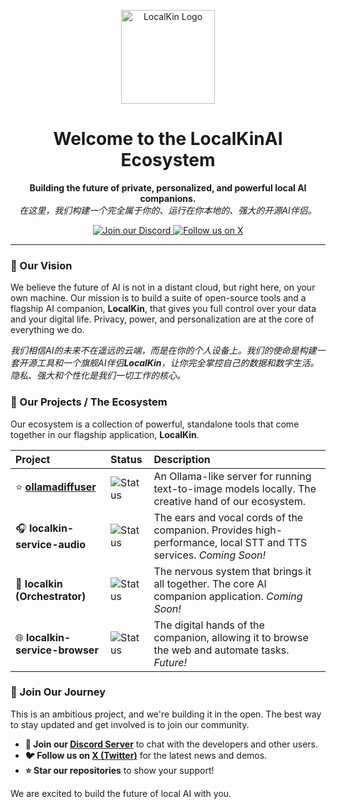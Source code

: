 <p align="center">
  <img src="https://avatars.githubusercontent.com/u/228881863?…00&u=9171c2a3f983dba4c8bd41419d3c5855f93daf7f&v=4" alt="LocalKin Logo" width="150"/>
</p>

<h1 align="center">Welcome to the LocalKinAI Ecosystem</h1>

<p align="center">
  <strong>Building the future of private, personalized, and powerful local AI companions.</strong>
  <br />
  <em>在这里，我们构建一个完全属于你的、运行在你本地的、强大的开源AI伴侣。</em>
</p>

<p align="center">
    <a href="https://discord.gg/w8KGyBpc">
        <img src="https://img.shields.io/discord/1411172922185482394?style=for-the-badge&logo=discord&logoColor=white&color=5865F2" alt="Join our Discord">
    </a>
    <a href="[你的Twitter链接]">
        <img src="https://img.shields.io/twitter/follow/YOUR_TWITTER_HANDLE?style=for-the-badge&logo=x&color=000000" alt="Follow us on X">
    </a>
</p>

---

### 🚀 Our Vision

We believe the future of AI is not in a distant cloud, but right here, on your own machine. Our mission is to build a suite of open-source tools and a flagship AI companion, **LocalKin**, that gives you full control over your data and your digital life. Privacy, power, and personalization are at the core of everything we do.

*我们相信AI的未来不在遥远的云端，而是在你的个人设备上。我们的使命是构建一套开源工具和一个旗舰AI伴侣**LocalKin**，让你完全掌控自己的数据和数字生活。隐私、强大和个性化是我们一切工作的核心。*

### 🤖 Our Projects / The Ecosystem

Our ecosystem is a collection of powerful, standalone tools that come together in our flagship application, **LocalKin**.

| Project | Status | Description |
| :--- | :--- | :--- |
| ⭐️ **[ollamadiffuser](https://github.com/ollamadiffuser/ollamadiffuser)** | ![Status](https://img.shields.io/badge/status-released-green?style=flat-square) | An Ollama-like server for running text-to-image models locally. The creative hand of our ecosystem. |
| 🎧 **localkin-service-audio** | ![Status](https://img.shields.io/badge/status-in%20development-blue?style=flat-square) | The ears and vocal cords of the companion. Provides high-performance, local STT and TTS services. *Coming Soon!* |
| 🧠 **localkin (Orchestrator)** | ![Status](https://img.shields.io/badge/status-in%20development-blue?style=flat-square) | The nervous system that brings it all together. The core AI companion application. *Coming Soon!* |
| 🌐 **localkin-service-browser** | ![Status](https://img.shields.io/badge/status-planned-grey?style=flat-square) | The digital hands of the companion, allowing it to browse the web and automate tasks. *Future!* |

### 👋 Join Our Journey

This is an ambitious project, and we're building it in the open. The best way to stay updated and get involved is to join our community.

- **💬 Join our [Discord Server](https://discord.gg/w8KGyBpc)** to chat with the developers and other users.
- **🐦 Follow us on [X (Twitter)]([你的Twitter链接])** for the latest news and demos.
- **⭐ Star our repositories** to show your support!

We are excited to build the future of local AI with you.
